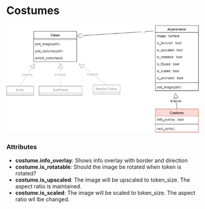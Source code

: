 Costumes
=========

![UML Diagram](../_images/costume_uml.png)

### Attributes
  * **costume.info_overlay**: Shows info overlay with border and direction
  * **costume.is_rotatable**: Should the image be rotated when token is rotated?
  * **costume.is_upscaled**: The image will be upscaled to token_size. The aspect ratio is maintained. 
  * **costume.is_scaled**: The image will be scaled to token_size. The aspect ratio wil lbe changed.